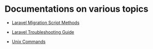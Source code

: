 # Documentations on various topics

* <a href="./topics/laravel-migration.md">Laravel Migration Script Methods</a>

* <a href="./topics/troubleshoot-laravel.md">Laravel Troubleshooting Guide</a>

* <a href="./topics/unit-commands.md">Unix Commands</a>
